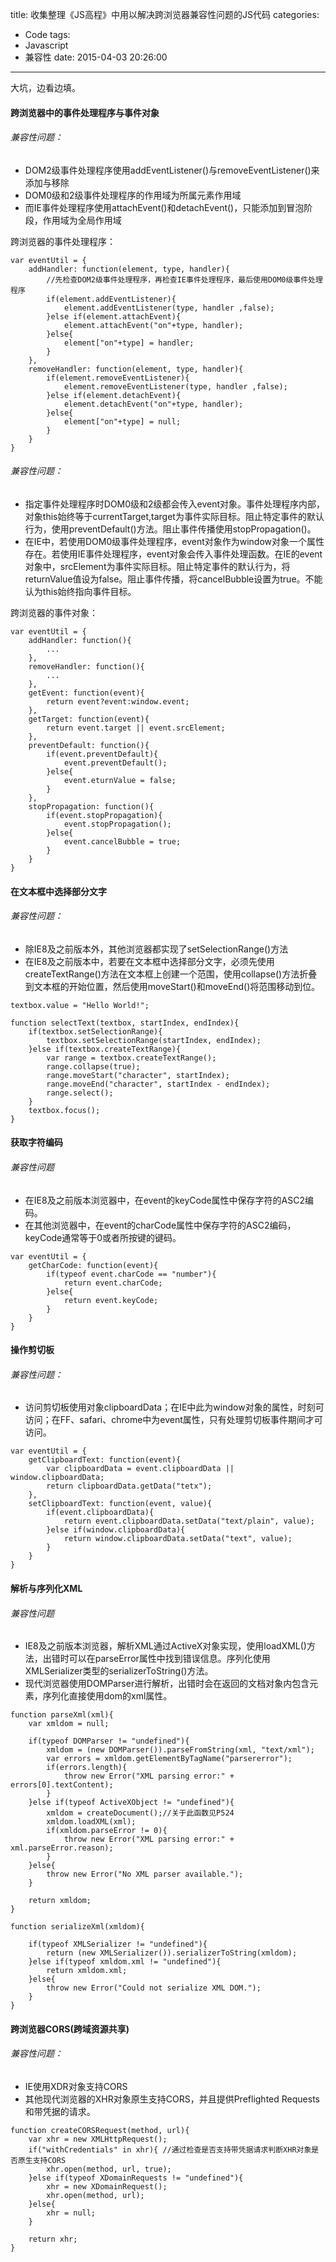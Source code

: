 title: 收集整理《JS高程》中用以解决跨浏览器兼容性问题的JS代码
categories:
  - Code
tags:
  - Javascript
  - 兼容性
date: 2015-04-03 20:26:00
---

大坑，边看边填。

#### 跨浏览器中的事件处理程序与事件对象

###### 兼容性问题：

* DOM2级事件处理程序使用addEventListener()与removeEventListener()来添加与移除
* DOM0级和2级事件处理程序的作用域为所属元素作用域
* 而IE事件处理程序使用attachEvent()和detachEvent()，只能添加到冒泡阶段，作用域为全局作用域

<!-- more -->

跨浏览器的事件处理程序：

```
var eventUtil = {
    addHandler: function(element, type, handler){
        //先检查DOM2级事件处理程序，再检查IE事件处理程序，最后使用DOM0级事件处理程序
        if(element.addEventListener){
            element.addEventListener(type, handler ,false);
        }else if(element.attachEvent){
            element.attachEvent("on"+type, handler);
        }else{
            element["on"+type] = handler;
        }
    },
    removeHandler: function(element, type, handler){
        if(element.removeEventListener){
            element.removeEventListener(type, handler ,false);
        }else if(element.detachEvent){
            element.detachEvent("on"+type, handler);
        }else{
            element["on"+type] = null;
        }
    }
}
```

###### 兼容性问题：

* 指定事件处理程序时DOM0级和2级都会传入event对象。事件处理程序内部，对象this始终等于currentTarget,target为事件实际目标。阻止特定事件的默认行为，使用preventDefault()方法。阻止事件传播使用stopPropagation()。
* 在IE中，若使用DOM0级事件处理程序，event对象作为window对象一个属性存在。若使用IE事件处理程序，event对象会传入事件处理函数。在IE的event对象中，srcElement为事件实际目标。阻止特定事件的默认行为，将returnValue值设为false。阻止事件传播，将cancelBubble设置为true。不能认为this始终指向事件目标。

跨浏览器的事件对象：

```
var eventUtil = {
    addHandler: function(){
        ...
    },
    removeHandler: function(){
        ...
    },
    getEvent: function(event){
        return event?event:window.event;
    },
    getTarget: function(event){
        return event.target || event.srcElement;
    },
    preventDefault: function(){
        if(event.preventDefault){
            event.preventDefault();
        }else{
            event.eturnValue = false;
        }
    },
    stopPropagation: function(){
        if(event.stopPropagation){
            event.stopPropagation();
        }else{
            event.cancelBubble = true;
        }
    }
}
```

#### 在文本框中选择部分文字

###### 兼容性问题：

* 除IE8及之前版本外，其他浏览器都实现了setSelectionRange()方法
* 在IE8及之前版本中，若要在文本框中选择部分文字，必须先使用createTextRange()方法在文本框上创建一个范围，使用collapse()方法折叠到文本框的开始位置，然后使用moveStart()和moveEnd()将范围移动到位。

```
textbox.value = "Hello World!";

function selectText(textbox, startIndex, endIndex){
    if(textbox.setSelectionRange){
        textbox.setSelectionRange(startIndex, endIndex);
    }else if(textbox.createTextRange){
        var range = textbox.createTextRange();
        range.collapse(true);
        range.moveStart("character", startIndex);
        range.moveEnd("character", startIndex - endIndex);
        range.select();
    }
    textbox.focus();
}
```

#### 获取字符编码

###### 兼容性问题

* 在IE8及之前版本浏览器中，在event的keyCode属性中保存字符的ASC2编码。
* 在其他浏览器中，在event的charCode属性中保存字符的ASC2编码，keyCode通常等于0或者所按键的键码。

```
var eventUtil = {
    getCharCode: function(event){
        if(typeof event.charCode == "number"){
            return event.charCode;
        }else{
            return event.keyCode;
        }
    }
}
```

#### 操作剪切板

###### 兼容性问题：

* 访问剪切板使用对象clipboardData；在IE中此为window对象的属性，时刻可访问；在FF、safari、chrome中为event属性，只有处理剪切板事件期间才可访问。

```
var eventUtil = {
    getClipboardText: function(event){
        var clipboardData = event.clipboardData || window.clipboardData;
        return clipboardData.getData("tetx");
    },
    setClipboardText: function(event, value){
        if(event.clipboardData){
            return event.clipboardData.setData("text/plain", value);
        }else if(window.clipboardData){
            return window.clipboardData.setData("text", value);
        }
    }
}
```

#### 解析与序列化XML

###### 兼容性问题

* IE8及之前版本浏览器，解析XML通过ActiveX对象实现，使用loadXML()方法，出错时可以在parseError属性中找到错误信息。序列化使用XMLSerializer类型的serializerToString()方法。
* 现代浏览器使用DOMParser进行解析，出错时会在返回的文档对象内包含<parsererror>元素，序列化直接使用dom的xml属性。

```
function parseXml(xml){
    var xmldom = null;
    
    if(typeof DOMParser != "undefined"){
        xmldom = (new DOMParser()).parseFromString(xml, "text/xml");
        var errors = xmldom.getElementByTagName("parsererror");
        if(errors.length){
            throw new Error("XML parsing error:" + errors[0].textContent);
        }
    }else if(typeof ActiveXObject != "undefined"){
        xmldom = createDocument();//关于此函数见P524
        xmldom.loadXML(xml);
        if(xmldom.parseError != 0){
            throw new Error("XML parsing error:" + xml.parseError.reason);
        }
    }else{
        throw new Error("No XML parser available.");
    }
    
    return xmldom;
}

function serializeXml(xmldom){

    if(typeof XMLSerializer != "undefined"){
        return (new XMLSerializer()).serializerToString(xmldom);
    }else if(typeof xmldom.xml != "undefined"){
        return xmldom.xml;
    }else{
        throw new Error("Could not serialize XML DOM.");
    }
}
```

#### 跨浏览器CORS(跨域资源共享)

###### 兼容性问题：

* IE使用XDR对象支持CORS
* 其他现代浏览器的XHR对象原生支持CORS，并且提供Preflighted Requests和带凭据的请求。

```
function createCORSRequest(method, url){
    var xhr = new XMLHttpRequest();
    if("withCredentials" in xhr){ //通过检查是否支持带凭据请求判断XHR对象是否原生支持CORS
        xhr.open(method, url, true);
    }else if(typeof XDomainRequests != "undefined"){
        xhr = new XDomainRequest();
        xhr.open(method, url);
    }else{
        xhr = null;
    }
    
    return xhr;
}
```
